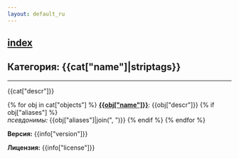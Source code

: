 ```yaml
---
layout: default_ru
---
```

[index](index.html)
---

## Категория: {{cat["name"]|striptags}}

---
{{cat["descr"]}}

{% for obj in cat["objects"] %}
[**{{obj["name"]}}**]({{obj["name"]|urlencode}}.html): {{obj["descr"]}} {% if obj["aliases"] %}<br>
_псевдонимы:_ {{obj["aliases"]|join(", ")}}
{% endif %}
{% endfor %}

**Версия:** {{info["version"]}}

**Лицензия:** {{info["license"]}}
